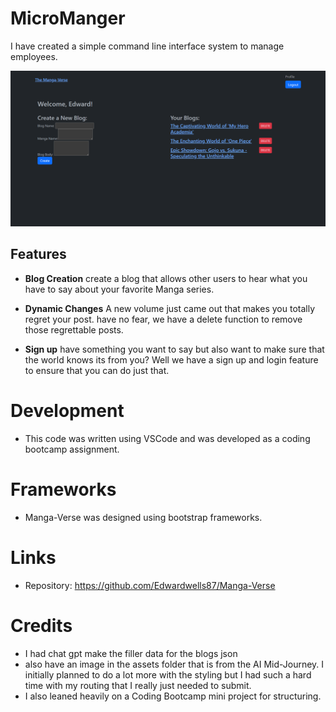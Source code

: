 # MicroManger

I have created a simple command line interface system to manage employees.

![Screen Shot](./public/assets/images/Manga-VerseScreenShot.png)

## Features 
- **Blog Creation** create a blog that allows other users to hear what you have to say about your favorite Manga series. 

- **Dynamic Changes** A new volume just came out that makes you totally regret your post. have no fear, we have a delete function to remove those regrettable posts. 

- **Sign up** have something you want to say but also want to make sure that the world knows its from you? Well we have a sign up and login feature to ensure that you can do just that. 

# Development
- This code was written using VSCode and was developed as a coding bootcamp assignment. 

# Frameworks
- Manga-Verse was designed using bootstrap frameworks. 

# Links 
- Repository: 
https://github.com/Edwardwells87/Manga-Verse

# Credits
- I had chat gpt make the filler data for the blogs json 
- also have an image in the assets folder that is from the AI Mid-Journey. I initially planned to do a lot more with the styling but I had such a hard time with my routing that I really just needed to submit. 
- I also leaned heavily on a Coding Bootcamp mini project for structuring. 
